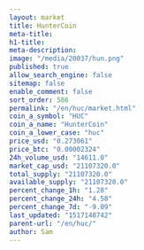 ```yaml
---
layout: market
title: HunterCoin
meta-title: 
h1-title: 
meta-description: 
image: "/media/20037/hun.png"
published: true
allow_search_engine: false
sitemap: false
enable_comment: false
sort_order: 586
permalink: "/en/huc/market.html"
coin_a_symbol: "HUC"
coin_a_name: "HunterCoin"
coin_a_lower_case: "huc"
price_usd: "0.273061"
price_btc: "0.00002324"
24h_volume_usd: "14611.0"
market_cap_usd: "21107320.0"
total_supply: "21107320.0"
available_supply: "21107320.0"
percent_change_1h: "1.28"
percent_change_24h: "4.58"
percent_change_7d: "-9.09"
last_updated: "1517140742"
parent-url: "/en/huc/"
author: Sam
---
```


